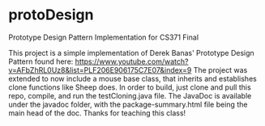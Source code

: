 # protoDesign
Prototype Design Pattern Implementation for CS371 Final

This project is a simple implementation of Derek Banas' Prototype Design Pattern found here:
https://www.youtube.com/watch?v=AFbZhRL0Uz8&list=PLF206E906175C7E07&index=9
The project was extended to now include a mouse base class, that inherits and establishes clone functions like Sheep does.
In order to build, just clone and pull this repo, compile, and run the testCloning.java file. 
The JavaDoc is available under the javadoc folder, with the package-summary.html file being the main head of the doc.
Thanks for teaching this class!
